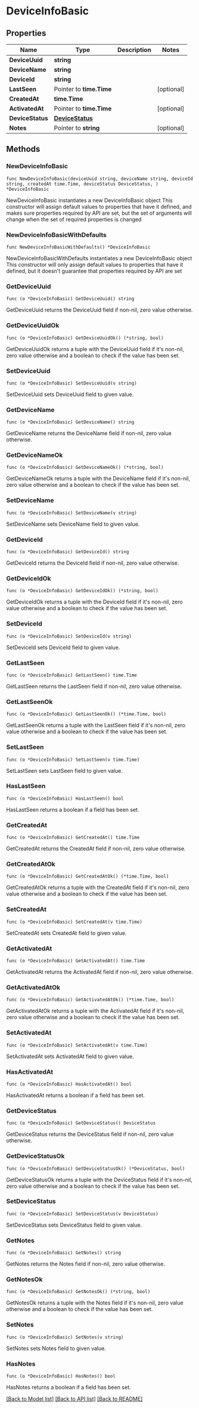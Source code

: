 # DeviceInfoBasic

## Properties

Name | Type | Description | Notes
------------ | ------------- | ------------- | -------------
**DeviceUuid** | **string** |  | 
**DeviceName** | **string** |  | 
**DeviceId** | **string** |  | 
**LastSeen** | Pointer to **time.Time** |  | [optional] 
**CreatedAt** | **time.Time** |  | 
**ActivatedAt** | Pointer to **time.Time** |  | [optional] 
**DeviceStatus** | [**DeviceStatus**](DeviceStatus.md) |  | 
**Notes** | Pointer to **string** |  | [optional] 

## Methods

### NewDeviceInfoBasic

`func NewDeviceInfoBasic(deviceUuid string, deviceName string, deviceId string, createdAt time.Time, deviceStatus DeviceStatus, ) *DeviceInfoBasic`

NewDeviceInfoBasic instantiates a new DeviceInfoBasic object
This constructor will assign default values to properties that have it defined,
and makes sure properties required by API are set, but the set of arguments
will change when the set of required properties is changed

### NewDeviceInfoBasicWithDefaults

`func NewDeviceInfoBasicWithDefaults() *DeviceInfoBasic`

NewDeviceInfoBasicWithDefaults instantiates a new DeviceInfoBasic object
This constructor will only assign default values to properties that have it defined,
but it doesn't guarantee that properties required by API are set

### GetDeviceUuid

`func (o *DeviceInfoBasic) GetDeviceUuid() string`

GetDeviceUuid returns the DeviceUuid field if non-nil, zero value otherwise.

### GetDeviceUuidOk

`func (o *DeviceInfoBasic) GetDeviceUuidOk() (*string, bool)`

GetDeviceUuidOk returns a tuple with the DeviceUuid field if it's non-nil, zero value otherwise
and a boolean to check if the value has been set.

### SetDeviceUuid

`func (o *DeviceInfoBasic) SetDeviceUuid(v string)`

SetDeviceUuid sets DeviceUuid field to given value.


### GetDeviceName

`func (o *DeviceInfoBasic) GetDeviceName() string`

GetDeviceName returns the DeviceName field if non-nil, zero value otherwise.

### GetDeviceNameOk

`func (o *DeviceInfoBasic) GetDeviceNameOk() (*string, bool)`

GetDeviceNameOk returns a tuple with the DeviceName field if it's non-nil, zero value otherwise
and a boolean to check if the value has been set.

### SetDeviceName

`func (o *DeviceInfoBasic) SetDeviceName(v string)`

SetDeviceName sets DeviceName field to given value.


### GetDeviceId

`func (o *DeviceInfoBasic) GetDeviceId() string`

GetDeviceId returns the DeviceId field if non-nil, zero value otherwise.

### GetDeviceIdOk

`func (o *DeviceInfoBasic) GetDeviceIdOk() (*string, bool)`

GetDeviceIdOk returns a tuple with the DeviceId field if it's non-nil, zero value otherwise
and a boolean to check if the value has been set.

### SetDeviceId

`func (o *DeviceInfoBasic) SetDeviceId(v string)`

SetDeviceId sets DeviceId field to given value.


### GetLastSeen

`func (o *DeviceInfoBasic) GetLastSeen() time.Time`

GetLastSeen returns the LastSeen field if non-nil, zero value otherwise.

### GetLastSeenOk

`func (o *DeviceInfoBasic) GetLastSeenOk() (*time.Time, bool)`

GetLastSeenOk returns a tuple with the LastSeen field if it's non-nil, zero value otherwise
and a boolean to check if the value has been set.

### SetLastSeen

`func (o *DeviceInfoBasic) SetLastSeen(v time.Time)`

SetLastSeen sets LastSeen field to given value.

### HasLastSeen

`func (o *DeviceInfoBasic) HasLastSeen() bool`

HasLastSeen returns a boolean if a field has been set.

### GetCreatedAt

`func (o *DeviceInfoBasic) GetCreatedAt() time.Time`

GetCreatedAt returns the CreatedAt field if non-nil, zero value otherwise.

### GetCreatedAtOk

`func (o *DeviceInfoBasic) GetCreatedAtOk() (*time.Time, bool)`

GetCreatedAtOk returns a tuple with the CreatedAt field if it's non-nil, zero value otherwise
and a boolean to check if the value has been set.

### SetCreatedAt

`func (o *DeviceInfoBasic) SetCreatedAt(v time.Time)`

SetCreatedAt sets CreatedAt field to given value.


### GetActivatedAt

`func (o *DeviceInfoBasic) GetActivatedAt() time.Time`

GetActivatedAt returns the ActivatedAt field if non-nil, zero value otherwise.

### GetActivatedAtOk

`func (o *DeviceInfoBasic) GetActivatedAtOk() (*time.Time, bool)`

GetActivatedAtOk returns a tuple with the ActivatedAt field if it's non-nil, zero value otherwise
and a boolean to check if the value has been set.

### SetActivatedAt

`func (o *DeviceInfoBasic) SetActivatedAt(v time.Time)`

SetActivatedAt sets ActivatedAt field to given value.

### HasActivatedAt

`func (o *DeviceInfoBasic) HasActivatedAt() bool`

HasActivatedAt returns a boolean if a field has been set.

### GetDeviceStatus

`func (o *DeviceInfoBasic) GetDeviceStatus() DeviceStatus`

GetDeviceStatus returns the DeviceStatus field if non-nil, zero value otherwise.

### GetDeviceStatusOk

`func (o *DeviceInfoBasic) GetDeviceStatusOk() (*DeviceStatus, bool)`

GetDeviceStatusOk returns a tuple with the DeviceStatus field if it's non-nil, zero value otherwise
and a boolean to check if the value has been set.

### SetDeviceStatus

`func (o *DeviceInfoBasic) SetDeviceStatus(v DeviceStatus)`

SetDeviceStatus sets DeviceStatus field to given value.


### GetNotes

`func (o *DeviceInfoBasic) GetNotes() string`

GetNotes returns the Notes field if non-nil, zero value otherwise.

### GetNotesOk

`func (o *DeviceInfoBasic) GetNotesOk() (*string, bool)`

GetNotesOk returns a tuple with the Notes field if it's non-nil, zero value otherwise
and a boolean to check if the value has been set.

### SetNotes

`func (o *DeviceInfoBasic) SetNotes(v string)`

SetNotes sets Notes field to given value.

### HasNotes

`func (o *DeviceInfoBasic) HasNotes() bool`

HasNotes returns a boolean if a field has been set.


[[Back to Model list]](../README.md#documentation-for-models) [[Back to API list]](../README.md#documentation-for-api-endpoints) [[Back to README]](../README.md)


